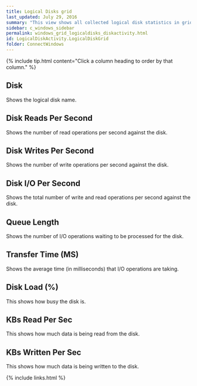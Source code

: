 ```yaml
---
title: Logical Disks grid
last_updated: July 29, 2016
summary: "This view shows all collected logical disk statistics in grid rather than chart view. This allows sorting on statistics across all disks for the current values."
sidebar: c_windows_sidebar
permalink: windows_grid_logicaldisks_diskactivity.html
id: LogicalDiskActivity.LogicalDiskGrid
folder: ConnectWindows
---
```



{% include tip.html content="Click a column heading to order by that column." %}


## Disk

Shows the logical disk name.

## Disk Reads Per Second

Shows the number of read operations per second against the disk.

## Disk Writes Per Second

Shows the number of write operations per second against the disk.

## Disk I/O Per Second

Shows the total number of write and read operations per second against the disk.

## Queue Length

Shows the number of I/O operations waiting to be processed for the disk.

## Transfer Time (MS)

Shows the average time (in milliseconds) that I/O operations are taking.

## Disk Load (%)

This shows how busy the disk is.

## KBs Read Per Sec

This shows how much data is being read from the disk.

## KBs Written Per Sec

This shows how much data is being written to the disk.

{% include links.html %}
